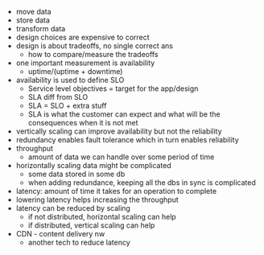 - move data
- store data
- transform data
- design choices are expensive to correct
- design is about tradeoffs, no single correct ans
	- how to compare/measure the tradeoffs
- one important measurement is availability
	- uptime/(uptime + downtime)
- availability is used to define SLO
	- Service level objectives = target for the app/design
	- SLA diff from SLO
	- SLA = SLO + extra stuff
	- SLA is what the customer can expect and what will be the consequences when it is not met
- vertically scaling can improve availability but not the reliability
- redundancy enables fault tolerance which in turn enables reliability
- throughput
	- amount of data we can handle over some period of time
- horizontally scaling data might be complicated
	- some data stored in some db
	- when adding redundance, keeping all the dbs in sync is complicated
- latency: amount of time it takes for an operation to complete
- lowering latency helps increasing the throughput
- latency can be reduced by scaling
	- if not distributed, horizontal scaling can help
	- if distributed, vertical scaling can help
- CDN - content delivery nw
	- another tech to reduce latency